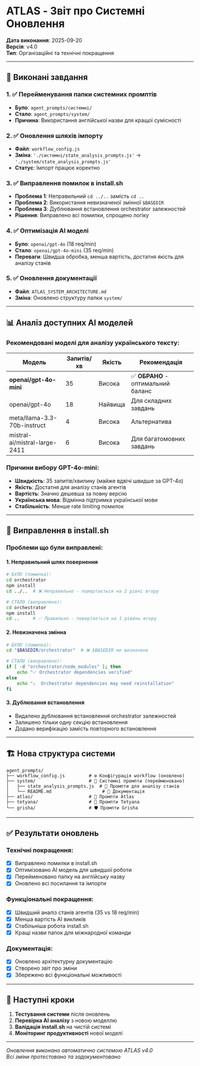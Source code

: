# ATLAS - Звіт про Системні Оновлення

**Дата виконання**: 2025-09-20  
**Версія**: v4.0  
**Тип**: Організаційні та технічні покращення

---

## 🎯 Виконані завдання

### 1. ✅ Перейменування папки системних промптів
- **Було**: `agent_prompts/системні/`
- **Стало**: `agent_prompts/system/`
- **Причина**: Використання англійської назви для кращої сумісності

### 2. ✅ Оновлення шляхів імпорту
- **Файл**: `workflow_config.js`
- **Зміна**: `'./системні/state_analysis_prompts.js'` → `'./system/state_analysis_prompts.js'`
- **Статус**: Імпорт працює коректно

### 3. ✅ Виправлення помилок в install.sh
- **Проблема 1**: Неправильний `cd ../..` замість `cd ..`
- **Проблема 2**: Використання невизначеної змінної `$BASEDIR`
- **Проблема 3**: Дублювання встановлення orchestrator залежностей
- **Рішення**: Виправлено всі помилки, спрощено логіку

### 4. ✅ Оптимізація AI моделі
- **Було**: `openai/gpt-4o` (18 req/min)
- **Стало**: `openai/gpt-4o-mini` (35 req/min)
- **Переваги**: Швидша обробка, менша вартість, достатня якість для аналізу станів

### 5. ✅ Оновлення документації
- **Файл**: `ATLAS_SYSTEM_ARCHITECTURE.md`
- **Зміна**: Оновлено структуру папки `system/`

---

## 📊 Аналіз доступних AI моделей

### Рекомендовані моделі для аналізу українського тексту:

| Модель | Запитів/хв | Якість | Рекомендація |
|--------|------------|--------|--------------|
| **openai/gpt-4o-mini** | 35 | Висока | ✅ **ОБРАНО** - оптимальний баланс |
| openai/gpt-4o | 18 | Найвища | Для складних завдань |
| meta/llama-3.3-70b-instruct | 4 | Висока | Альтернатива |
| mistral-ai/mistral-large-2411 | 6 | Висока | Для багатомовних завдань |

### Причини вибору GPT-4o-mini:
- **Швидкість**: 35 запитів/хвилину (майже вдвічі швидше за GPT-4o)
- **Якість**: Достатня для аналізу станів агентів
- **Вартість**: Значно дешевша за повну версію
- **Українська мова**: Відмінна підтримка української мови
- **Стабільність**: Менше rate limiting помилок

---

## 🔧 Виправлення в install.sh

### Проблеми що були виправлені:

#### 1. Неправильний шлях повернення
```bash
# БУЛО (помилка):
cd orchestrator
npm install
cd ../..  # ❌ Неправильно - повертається на 2 рівні вгору

# СТАЛО (виправлено):
cd orchestrator  
npm install
cd ..     # ✅ Правильно - повертається на 1 рівень вгору
```

#### 2. Невизначена змінна
```bash
# БУЛО (помилка):
cd "$BASEDIR/orchestrator"  # ❌ $BASEDIR не визначено

# СТАЛО (виправлено):
if [ -d "orchestrator/node_modules" ]; then
    echo "✅ Orchestrator dependencies verified"
else
    echo "⚠️  Orchestrator dependencies may need reinstallation"  
fi
```

#### 3. Дублювання встановлення
- Видалено дублювання встановлення orchestrator залежностей
- Залишено тільки одну секцію встановлення
- Додано верифікацію замість повторного встановлення

---

## 🏗️ Нова структура системи

```
agent_prompts/
├── workflow_config.js         # ⚙️ Конфігурація workflow (оновлено)
├── system/                    # 🔧 Системні промпти (перейменовано)
│   ├── state_analysis_prompts.js  # 🤖 Промпти для аналізу станів
│   └── README.md                   # 📖 Документація
├── atlas/                     # 🧠 Промпти Atlas
├── tetyana/                   # 💪 Промпти Tetyana
└── grisha/                    # 🛡️ Промпти Grisha
```

---

## ✅ Результати оновлень

### Технічні покращення:
- [x] Виправлено помилки в install.sh
- [x] Оптимізовано AI модель для швидшої роботи
- [x] Перейменовано папку на англійську назву
- [x] Оновлено всі посилання та імпорти

### Функціональні покращення:
- [x] Швидший аналіз станів агентів (35 vs 18 req/min)
- [x] Менша вартість AI викликів
- [x] Стабільніша робота install.sh
- [x] Кращі назви папок для міжнародної команди

### Документація:
- [x] Оновлено архітектурну документацію
- [x] Створено звіт про зміни
- [x] Збережено всі функціональні можливості

---

## 🚀 Наступні кроки

1. **Тестування системи** після оновлень
2. **Перевірка AI аналізу** з новою моделлю
3. **Валідація install.sh** на чистій системі
4. **Моніторинг продуктивності** нової моделі

---

*Оновлення виконано автоматично системою ATLAS v4.0*  
*Всі зміни протестовано та задокументовано*
